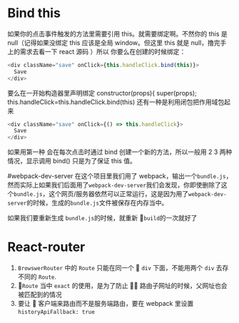 # Bind this

如果你的点击事件触发的方法里需要引用 this。就需要绑定啊。不然你的 this 是 null（记得如果没绑定 this 应该是全局 window。但这里 this 就是 null，撸完手上的需求去看一下 react 源码 ）所以 你要么在创建的时候绑定：

```javascript
<div className="save" onClick={this.handleClick.bind(this)}>
  Save
</div>
```

要么在一开始构造器里声明绑定
constructor(props){
super(props);
this.handleClick=this.handleClick.bind(this)
还有一种是利用闭包把作用域包起来

```javascript
<div className="save" onClick={() => this.handleClick}>
  Save
</div>
```

如果用第一种 会在每次点击时通过 bind 创建一个新的方法，所以一般用 2 3 两种情况，显示调用 bind() 只是为了保证 this 值。

#webpack-dev-server
在这个项目里我们用了 webpack，输出一个`bundle.js`，然而实际上如果我们后面用了`webpack-dev-server`我们会发现，你即使删除了这个`bundle.js`，这个网页/服务器依然可以正常运行，这是因为用了`webpack-dev-server`的时候，生成的`bundle.js`文件被保存在内存当中。

如果我们要重新生成 `bundle.js`的时候，就重新 `build`的一次就好了

# React-router

1.  `BrowswerRouter` 中的 `Route` 只能在同一个  `div` 下面，不能用两个 `div` 去存不同的 `Route`.
2.  `Route` 当中 `exact` 的使用，是为了防止  路由子网址的时候，父网址也会被匹配到的情况
3.  要让  客户端来路由而不是服务端路由，要在 webpack 里设置 `historyApiFallback: true`
